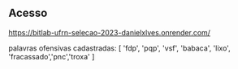 ## Acesso

https://bitlab-ufrn-selecao-2023-danielxlves.onrender.com/

palavras ofensivas cadastradas: [ 'fdp', 'pqp', 'vsf', 'babaca', 'lixo', 'fracassado','pnc','troxa' ]
